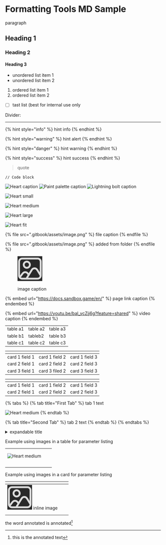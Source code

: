 # Formatting Tools MD Sample

paragraph

## Heading 1

### Heading 2

#### Heading 3

* unordered list item 1
* unordered list item 2

1. ordered list item 1
2. ordered list item 2

* [ ] tast list (best for internal use only

Divider:

***

{% hint style="info" %}
hint info
{% endhint %}

{% hint style="warning" %}
hint alert
{% endhint %}

{% hint style="danger" %}
hint warning
{% endhint %}

{% hint style="success" %}
hint success
{% endhint %}

> quote

```
// Code block
```

![Heart caption](https://github.com/EduTSB/LogicDB/assets/146975849/bc72ee0e-adc1-4382-bd3c-0405201c91f6) ![Paint palette caption](https://github.com/EduTSB/LogicDB/assets/146975849/addd78f9-dc61-4ed8-b661-128ed8b71c9b) ![Lightning bolt caption](https://github.com/EduTSB/LogicDB/assets/146975849/637f88f3-1657-49cd-83b5-1456bab2dac9)

![Heart small](https://github.com/EduTSB/LogicDB/assets/146975849/bc72ee0e-adc1-4382-bd3c-0405201c91f6)

![Heart medium](https://github.com/EduTSB/LogicDB/assets/146975849/bc72ee0e-adc1-4382-bd3c-0405201c91f6)

![Heart large](https://github.com/EduTSB/LogicDB/assets/146975849/bc72ee0e-adc1-4382-bd3c-0405201c91f6)

![Heart fit](https://github.com/EduTSB/LogicDB/assets/146975849/bc72ee0e-adc1-4382-bd3c-0405201c91f6)

{% file src=".gitbook/assets/image.png" %}
file caption
{% endfile %}

{% file src=".gitbook/assets/image.png" %}
added from folder
{% endfile %}

<figure><img src=".gitbook/assets/image.png" alt=""><figcaption><p>image caption</p></figcaption></figure>

{% embed url="https://docs.sandbox.game/en/" %}
page link caption
{% endembed %}

{% embed url="https://youtu.be/baI_vcZij6g?feature=shared" %}
video caption
{% endembed %}

|          |          |          |
| -------- | -------- | -------- |
| table a1 | table a2 | table a3 |
| table b1 | tableb2  | table b3 |
| table c1 | table c2 | table c3 |

<table data-view="cards"><thead><tr><th></th><th></th><th></th></tr></thead><tbody><tr><td>card 1 field 1</td><td>card 1 field 2</td><td>card 1 field 3</td></tr><tr><td>card 2 field 1</td><td>card 2 field 2</td><td>card 2 field 3</td></tr><tr><td>card 3 field 1</td><td>card 3 filed 2</td><td>card 3 field 3</td></tr></tbody></table>

<table data-card-size="large" data-view="cards"><thead><tr><th></th><th></th><th></th></tr></thead><tbody><tr><td>card 1 field 1</td><td>card 1 field 2</td><td>card 1 field 3</td></tr><tr><td>card 2 field 1</td><td>card 2 field 2</td><td>card 2 field 3</td></tr></tbody></table>

{% tabs %}
{% tab title="First Tab" %}
tab 1 text



![Heart medium](https://github.com/EduTSB/LogicDB/assets/146975849/bc72ee0e-adc1-4382-bd3c-0405201c91f6)
{% endtab %}

{% tab title="Second Tab" %}
tab 2 text
{% endtab %}
{% endtabs %}

<details>

<summary>expandable title</summary>

expandable text



<img src="https://github.com/EduTSB/LogicDB/assets/146975849/bc72ee0e-adc1-4382-bd3c-0405201c91f6" alt="Heart medium" data-size="original">

</details>



Example using images in a table for parameter listing

|                                                                                                                                                           |   |   |
| --------------------------------------------------------------------------------------------------------------------------------------------------------- | - | - |
| <p></p><p><img src="https://github.com/EduTSB/LogicDB/assets/146975849/bc72ee0e-adc1-4382-bd3c-0405201c91f6" alt="Heart medium" data-size="original"></p> |   |   |
|                                                                                                                                                           |   |   |
|                                                                                                                                                           |   |   |

Example using images in a card for parameter listing

<table data-view="cards"><thead><tr><th></th><th></th><th></th></tr></thead><tbody><tr><td><img src=".gitbook/assets/image.png" alt=""> inline image</td><td></td><td></td></tr><tr><td></td><td></td><td></td></tr><tr><td></td><td></td><td></td></tr></tbody></table>

the word annotated is annotated[^1]



[^1]: this is the annotated text
